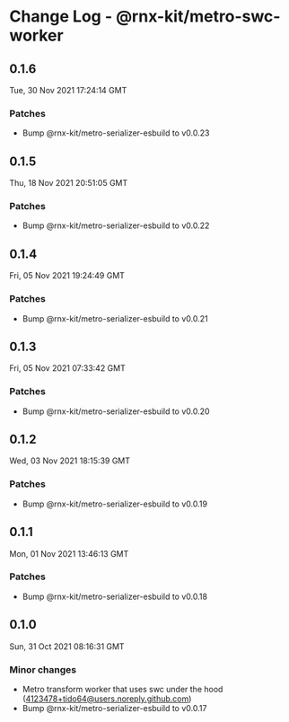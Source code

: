 # Change Log - @rnx-kit/metro-swc-worker

## 0.1.6

Tue, 30 Nov 2021 17:24:14 GMT

### Patches

- Bump @rnx-kit/metro-serializer-esbuild to v0.0.23

## 0.1.5

Thu, 18 Nov 2021 20:51:05 GMT

### Patches

- Bump @rnx-kit/metro-serializer-esbuild to v0.0.22

## 0.1.4

Fri, 05 Nov 2021 19:24:49 GMT

### Patches

- Bump @rnx-kit/metro-serializer-esbuild to v0.0.21

## 0.1.3

Fri, 05 Nov 2021 07:33:42 GMT

### Patches

- Bump @rnx-kit/metro-serializer-esbuild to v0.0.20

## 0.1.2

Wed, 03 Nov 2021 18:15:39 GMT

### Patches

- Bump @rnx-kit/metro-serializer-esbuild to v0.0.19

## 0.1.1

Mon, 01 Nov 2021 13:46:13 GMT

### Patches

- Bump @rnx-kit/metro-serializer-esbuild to v0.0.18

## 0.1.0

Sun, 31 Oct 2021 08:16:31 GMT

### Minor changes

- Metro transform worker that uses swc under the hood (4123478+tido64@users.noreply.github.com)
- Bump @rnx-kit/metro-serializer-esbuild to v0.0.17
